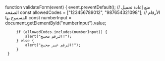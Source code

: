 function validateForm(event) {
         event.preventDefault(); // منع إعادة تحميل الصفحة
         const allowedCodes = ["123456789012", "987654321098"]; // الأرقام المسموح بها
         const numberInput = document.getElementById("numberInput").value;

         if (allowedCodes.includes(numberInput)) {
             alert("الرقم صحيح!");
         } else {
             alert("الرقم غير صحيح!");
         }
     }
